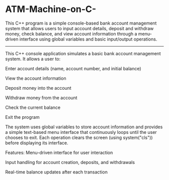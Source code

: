 # ATM-Machine-on-C-
This C++ program is a simple console-based bank account management system that allows users to input account details, deposit and withdraw money, check balance, and view account information through a menu-driven interface using global variables and basic input/output operations.

----------------------------------------------------------------------------------------------------

This C++ console application simulates a basic bank account management system. It allows a user to:

Enter account details (name, account number, and initial balance)

View the account information

Deposit money into the account

Withdraw money from the account

Check the current balance

Exit the program

The system uses global variables to store account information and provides a simple text-based menu interface that continuously loops until the user chooses to exit. Each operation clears the screen (using system("cls")) before displaying its interface.

Features:
Menu-driven interface for user interaction

Input handling for account creation, deposits, and withdrawals

Real-time balance updates after each transaction
